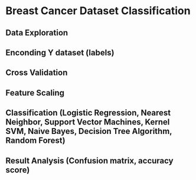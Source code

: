 # Breast Cancer Dataset Classification

## Data Exploration
## Enconding Y dataset (labels)
## Cross Validation
## Feature Scaling
## Classification (Logistic Regression, Nearest Neighbor, Support Vector Machines, Kernel SVM, Naive Bayes, Decision Tree Algorithm, Random Forest)
## Result Analysis (Confusion matrix, accuracy score)
